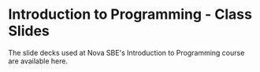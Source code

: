 
# Introduction to Programming - Class Slides

The slide decks used at Nova SBE's Introduction to Programming course are available here.
